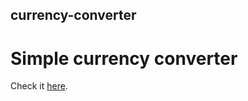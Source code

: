 ## currency-converter
# Simple currency converter 

Check it [here](https://maccydrums.github.io/currency-converter/).
